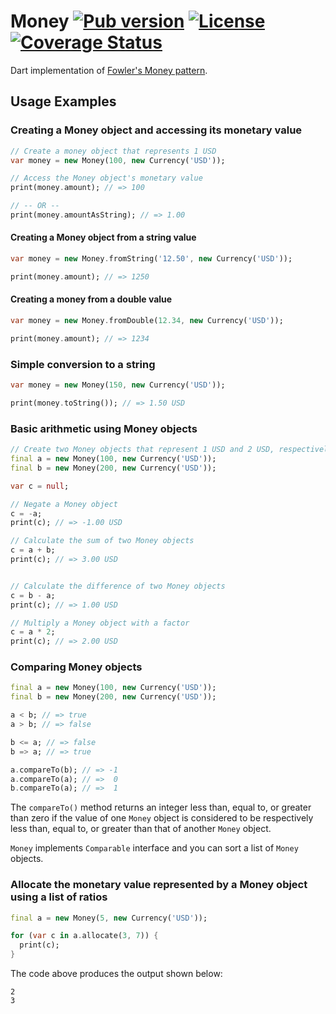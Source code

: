 # Money [![Pub version](https://img.shields.io/pub/v/money.svg)](https://pub.dartlang.org/packages/money) [![License](https://img.shields.io/badge/license-MIT-blue.svg)](https://github.com/LitGroup/money.dart/blob/master/LICENSE) [![Coverage Status](https://coveralls.io/repos/github/LitGroup/money.dart/badge.svg?branch=master)](https://coveralls.io/github/LitGroup/money.dart?branch=master)



Dart implementation of [Fowler's Money pattern](http://martinfowler.com/eaaCatalog/money.html).


Usage Examples
--------------

### Creating a Money object and accessing its monetary value

```dart
// Create a money object that represents 1 USD
var money = new Money(100, new Currency('USD'));

// Access the Money object's monetary value
print(money.amount); // => 100

// -- OR --
print(money.amountAsString); // => 1.00
```


#### Creating a Money object from a string value

```dart
var money = new Money.fromString('12.50', new Currency('USD'));

print(money.amount); // => 1250
```


#### Creating a money from a double value

```dart
var money = new Money.fromDouble(12.34, new Currency('USD'));

print(money.amount); // => 1234
```


### Simple conversion to a string

```dart
var money = new Money(150, new Currency('USD'));

print(money.toString()); // => 1.50 USD
```


### Basic arithmetic using Money objects

```dart
// Create two Money objects that represent 1 USD and 2 USD, respectively
final a = new Money(100, new Currency('USD'));
final b = new Money(200, new Currency('USD'));

var c = null;

// Negate a Money object
c = -a;
print(c); // => -1.00 USD

// Calculate the sum of two Money objects
c = a + b;
print(c); // => 3.00 USD


// Calculate the difference of two Money objects
c = b - a;
print(c); // => 1.00 USD

// Multiply a Money object with a factor
c = a * 2;
print(c); // => 2.00 USD
```


### Comparing Money objects

```dart
final a = new Money(100, new Currency('USD'));
final b = new Money(200, new Currency('USD'));

a < b; // => true
a > b; // => false

b <= a; // => false
b => a; // => true

a.compareTo(b); // => -1
a.compareTo(a); // =>  0
b.compareTo(a); // =>  1
```

The `compareTo()` method returns an integer less than, equal to, or greater than zero if the value of one `Money` object is considered to be respectively less than, equal to, or greater than that of another `Money` object.

`Money` implements `Comparable` interface and you can sort a list of `Money` objects.


### Allocate the monetary value represented by a Money object using a list of ratios

```dart
final a = new Money(5, new Currency('USD'));

for (var c in a.allocate(3, 7)) {
  print(c);
}
```


The code above produces the output shown below:
```
2
3
```

